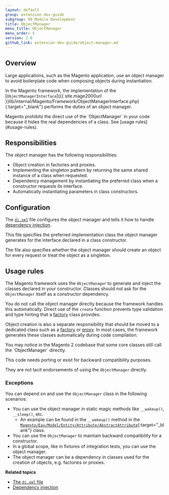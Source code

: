 ```yaml
---
layout: default
group: extension-dev-guide
subgroup: 99_Module Development
title: ObjectManager
menu_title: ObjectManager
menu_order: 5
version: 2.0
github_link: extension-dev-guide/object-manager.md
---
```

## Overview

Large applications, such as the Magento application, use an object manager to avoid boilerplate code when composing objects during instantiation.

In the Magento framework, the implementation of the [`ObjectManagerInterface`]({{ site.mage2000url }}lib/internal/Magento/Framework/ObjectManagerInterface.php){:target="_blank"} performs the duties of an object manager.

<div class="bs-callout bs-callout-warning" markdown="1">
Magento prohibits the direct use of the `ObjectManager` in your code because it hides the real dependencies of a class.
See [usage rules](#usage-rules).
</div>

## Responsibilities

The object manager has the following responsibilities:

* Object creation in factories and proxies.
* Implementing the singleton pattern by returning the same shared instance of a class when requested.
* Dependency management by instantiating the preferred class when a constructor requests its interface.
* Automatically instantiating parameters in class constructors.

## Configuration

The [`di.xml`]({{page.baseurl}}extension-dev-guide/build/di-xml-file.html) file configures the object manager and tells it how to handle [dependency injection]({{page.baseurl}}extension-dev-guide/depend-inj.html).

This file specifies the preferred implementation class the object manager generates for the interface declared in a class constructor.

The file also specifies whether the object manager should create an object for every request or treat the object as a singleton.

## Usage rules

The Magento framework uses the `ObjectManager` to generate and inject the classes declared in your constructor.
Classes should not ask for the `ObjectManager` itself as a constructor dependency.

You do not call the object manager directly because the framework handles this automatically.
Direct use of the `create` function prevents type validation and type hinting that a [factory]({{page.baseurl}}extension-dev-guide/factories.html) class provides.

Object creation is also a separate responsibility that should be moved to a dedicated class such as a [factory]({{page.baseurl}}extension-dev-guide/factories.html) or [proxy]({{page.baseurl}}extension-dev-guide/proxies.html}}).
In most cases, the framework generates these classes automatically during code compilation.

<div class="bs-callout bs-callout-warning" markdown="1">
You may notice in the Magento 2 codebase that some core classes still call the `ObjectManager` directly.

This code needs porting or exist for backward compatibility purposes.

They are not tacit endorsements of using the `ObjectManager` directly.
</div>

### Exceptions

You can depend on and use the `ObjectManager` class in the following scenarios:

* You can use the object manager in static magic methods like `__wakeup()`, `__sleep()`, etc.
  * An example can be found in the `__wakeup()` method in the [`Magento/Eav/Model/Entity/Attribute/AbstractAttribute`]({{site.mage2000url}}app/code/Magento/Eav/Model/Entity/Attribute/AbstractAttribute.php){:target="_blank"} class.
* You can use the `ObjectManager` to maintain backward compatibility for a constructor.
* In a global scope, like in fixtures of integration tests, you can use the object manager.
* The object manager can be a dependency in classes used for the creation of objects, e.g. factories or proxies.

**Related topics**

*	[The `di.xml` file]({{page.baseurl}}extension-dev-guide/build/di-xml-file.html)
* [Dependency injection]({{page.baseurl}}extension-dev-guide/depend-inj.html)
